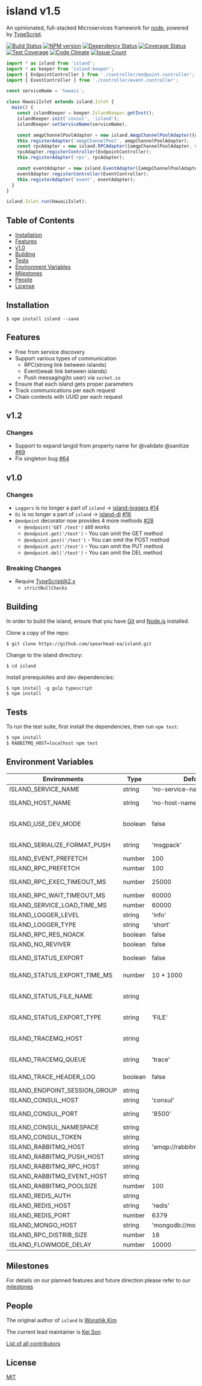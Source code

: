 # island v1.5

An opinionated, full-stacked Microservices framework for [node](http://nodejs.org), powered by [TypeScript](https://github.com/microsoft/typescript).

[![Build Status][travis-image]][travis-url]
[![NPM version][npm-image]][npm-url]
[![Dependency Status][david-image]][david-url]
[![Coverage Status][coveralls-image]][coveralls-url]
[![Test Coverage][codeclimate-coverage]][codeclimate-url]
[![Code Climate][codeclimate-gpa]][codeclimate-url]
[![Issue Count][codeclimate-issue]][codeclimate-url]


```typescript
import * as island from 'island';
import * as keeper from 'island-keeper';
import { EndpointController } from './controller/endpoint.controller';
import { EventController } from './controller/event.controller';

const serviceName = 'hawaii';

class HawaiiIslet extends island.Islet {
  main() {
    const islandKeeper = keeper.IslandKeeper.getInst();
    islandKeeper.init('consul', 'island');
    islandKeeper.setServiceName(serviceName);

    const amqpChannelPoolAdapter = new island.AmqpChannelPoolAdapter({url: 'amqp://rabbitmq:5672'});
    this.registerAdapter('amqpChannelPool', amqpChannelPoolAdapter);
    const rpcAdapter = new island.RPCAdapter({amqpChannelPoolAdapter, serviceName});
    rpcAdapter.registerController(EndpointController);
    this.registerAdapter('rpc', rpcAdapter);

    const eventAdapter = new island.EventAdapter({amqpChannelPoolAdapter, serviceName});
    eventAdapter.registerController(EventController);
    this.registerAdapter('event', eventAdapter);
  }
}

island.Islet.run(HawaiiIslet);
```


## Table of Contents

  - [Installation](#installation)
  - [Features](#features)
  - [v1.0](#v1.0)
  - [Building](#building)
  - [Tests](#tests)
  - [Environment Variables](#environment+variables)
  - [Milestones](#milestones)
  - [People](#people)
  - [License](#license)


## Installation

```
$ npm install island --save
```


## Features

  - Free from service discovery
  - Support various types of communication
    - RPC(strong link between islands)
    - Event(weak link between islands)
    - Push messaging(to user) via `socket.io`
  - Ensure that each island gets proper parameters
  - Track communications per each request
  - Chain contexts with UUID per each request

## v1.2
 
### Changes

  - Support to expand langid from property name for @validate @sanitize [#69](https://github.com/spearhead-ea/island/issues/68)
  - Fix singleton bug [#64](https://github.com/spearhead-ea/island/pull/67)

## v1.0

### Changes

  - `Loggers` is no longer a part of `island` -> [island-loggers](https://github.com/spearhead-ea/island-loggers) [#14](https://github.com/spearhead-ea/island/issues/14)
  - `Di` is no longer a part of `island` -> [island-di](https://github.com/spearhead-ea/island-di) [#16](https://github.com/spearhead-ea/island/issues/16)
  - `@endpoint` decorator now provides 4 more methods [#28](https://github.com/spearhead-ea/island/issues/28)
    - `@endpoint('GET /test')` still works
    - `@endpoint.get('/test')` - You can omit the GET method
    - `@endpoint.post('/test')` - You can omit the POST method
    - `@endpoint.put('/test')` - You can omit the PUT method
    - `@endpoint.del('/test')` - You can omit the DEL method


### Breaking Changes

  - Require TypeScript@2.x
    - `strictNullChecks`


## Building

In order to build the island, ensure that you have [Git](http://git-scm.com/downloads) and [Node.js](http://nodejs.org/) installed.

Clone a copy of the repo:

```
$ git clone https://github.com/spearhead-ea/island.git
```

Change to the island directory:

```
$ cd island
```

Install prerequisites and dev dependencies:

```
$ npm install -g gulp typescript
$ npm install
```


## Tests

  To run the test suite, first install the dependencies, then run `npm test`:

```bash
$ npm install
$ RABBITMQ_HOST=localhost npm test
```


## Environment Variables

| Environments                  | Type    | Default                   | Notes                                                             | LegacyKeys               |
| ----------------------------- | ------- | ------------------------- | ----------------------------------------------------------------- | ------------------------ |
| ISLAND_SERVICE_NAME           | string  | 'no-service-name'         |                                                                   | 'SERVICE_NAME'           |
| ISLAND_HOST_NAME              | string  | 'no-host-name'            | TraceLog uses this as a name of node                              | 'HOSTNAME'               |
| ISLAND_USE_DEV_MODE           | boolean | false                     | When true, allows APIs which has options.developmentOnly          | 'USE_DEV_MODE'           |
| ISLAND_SERIALIZE_FORMAT_PUSH  | string  | 'msgpack'                 | currently able Push format json and msgpack                       | 'SERIALIZE_FORMAT_PUSH'  |
| ISLAND_EVENT_PREFETCH         | number  | 100                       |                                                                   | 'EVENT_PREFETCH'         |
| ISLAND_RPC_PREFETCH           | number  | 100                       | Count of RPC Prefetch                                             | 'RPC_PREFETCH'           |
| ISLAND_RPC_EXEC_TIMEOUT_MS    | number  | 25000                     | Timeout during RPC execution                                      |                          |
| ISLAND_RPC_WAIT_TIMEOUT_MS    | number  | 60000                     | Timeout during RPC call                                           |                          |
| ISLAND_SERVICE_LOAD_TIME_MS   | number  | 60000                     | Time to load service                                              |                          |
| ISLAND_LOGGER_LEVEL           | string  | 'info'                    | Log level for logger                                              |                          |
| ISLAND_LOGGER_TYPE            | string  | 'short'                   |                                                                   |                          |
| ISLAND_RPC_RES_NOACK          | boolean | false                     |                                                                   |                          |
| ISLAND_NO_REVIVER             | boolean | false                     |                                                                   | 'NO_REVIVER'             |
| ISLAND_STATUS_EXPORT          | boolean | false                     | If it is true, use island-status-exporter                         | 'STATUS_EXPORT'          |
| ISLAND_STATUS_EXPORT_TIME_MS  | number  | 10 * 1000                 | Time to save file for instance status                             | 'STATUS_EXPORT_TIME_MS'  |
| ISLAND_STATUS_FILE_NAME       | string  |                           | island-status-exporter uses this as a name for file               | 'STATUS_FILE_NAME'       |
| ISLAND_STATUS_EXPORT_TYPE     | string  | 'FILE'                    | status-exporter uses this type for saving data                    | 'STATUS_EXPORT_TYPE'     |
| ISLAND_TRACEMQ_HOST           | string  |                           | MQ(formatted by amqp URI) for TraceLog. If omitted it doesn't log |                          |
| ISLAND_TRACEMQ_QUEUE          | string  | 'trace'                   | A queue name to log TraceLog                                      |                          |
| ISLAND_TRACE_HEADER_LOG       | boolean | false                     | When true, add trace log to msg.header                            |                          |
| ISLAND_ENDPOINT_SESSION_GROUP | string  |                           |                                                                   | 'ENDPOINT_SESSION_GROUP' |
| ISLAND_CONSUL_HOST            | string  | 'consul'                  | The address of consul.                                            | 'CONSUL_HOST'            |
| ISLAND_CONSUL_PORT            | string  | '8500'                    | consul port. work with CONSUL_HOST                                | 'CONSUL_PORT'            |
| ISLAND_CONSUL_NAMESPACE       | string  |                           |                                                                   | 'CONSUL_NAMESPACE'       |
| ISLAND_CONSUL_TOKEN           | string  |                           |                                                                   | 'CONSUL_TOKEN'           |
| ISLAND_RABBITMQ_HOST          | string  | 'amqp://rabbitmq:5672'    | The address of rabbitmq.                                          | 'RABBITMQ_HOST'          |
| ISLAND_RABBITMQ_PUSH_HOST     | string  |                           |                                                                   | 'RABBITMQ_PUSH_HOST'     |
| ISLAND_RABBITMQ_RPC_HOST      | string  |                           |                                                                   | 'RABBITMQ_RPC_HOST'      |
| ISLAND_RABBITMQ_EVENT_HOST    | string  |                           |                                                                   | 'RABBITMQ_EVENT_HOST'    |
| ISLAND_RABBITMQ_POOLSIZE      | number  | 100                       |                                                                   | 'RABBITMQ_POOLSIZE'      |
| ISLAND_REDIS_AUTH             | string  |                           |                                                                   | 'REDIS_AUTH'             |
| ISLAND_REDIS_HOST             | string  | 'redis'                   | The address of redishost.                                         | 'REDIS_HOST'             |
| ISLAND_REDIS_PORT             | number  | 6379                      |                                                                   | 'REDIS_PORT'             |
| ISLAND_MONGO_HOST             | string  | 'mongodb://mongodb:27017' |                                                                   | 'MONGO_HOST'             |
| ISLAND_RPC_DISTRIB_SIZE       | number  | 16                        |                                                                   |                          |
| ISLAND_FLOWMODE_DELAY         | number  | 10000                     |                                                                   |                          |


## Milestones

For details on our planned features and future direction please refer to our [milestones](https://github.com/spearhead-ea/island/milestones)



## People

The original author of `island` is [Wonshik Kim](https://github.com/wokim)

The current lead maintainer is [Kei Son](https://github.com/heycalmdown)

[List of all contributors](https://github.com/spearhead-ea/island/graphs/contributors)



## License

  [MIT](LICENSE)


[travis-image]: https://api.travis-ci.org/spearhead-ea/island.svg?branch=release-1.0
[travis-url]: https://travis-ci.org/spearhead-ea/island
[npm-image]: https://badge.fury.io/js/island.svg
[npm-url]: http://badge.fury.io/js/island
[david-image]: https://david-dm.org/spearhead-ea/island/status.svg
[david-url]: https://david-dm.org/spearhead-ea/island
[coveralls-image]: https://coveralls.io/repos/github/spearhead-ea/island/badge.svg?branch=master
[coveralls-url]: https://coveralls.io/github/spearhead-ea/island?branch=master
[codeclimate-coverage]: https://codeclimate.com/github/spearhead-ea/island/badges/coverage.svg
[codeclimate-gpa]: https://codeclimate.com/github/spearhead-ea/island/badges/gpa.svg
[codeclimate-issue]: https://codeclimate.com/github/spearhead-ea/island/badges/issue_count.svg
[codeclimate-url]: https://codeclimate.com/github/spearhead-ea/island/coverage
